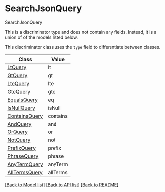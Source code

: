 # SearchJsonQuery

SearchJsonQuery

This is a discriminator type and does not contain any fields. Instead, it is a union
of of the models listed below.

This discriminator class uses the `type` field to differentiate between classes.

| Class | Value
| ------------ | -------------
[LtQuery](LtQuery.md) | lt
[GtQuery](GtQuery.md) | gt
[LteQuery](LteQuery.md) | lte
[GteQuery](GteQuery.md) | gte
[EqualsQuery](EqualsQuery.md) | eq
[IsNullQuery](IsNullQuery.md) | isNull
[ContainsQuery](ContainsQuery.md) | contains
[AndQuery](AndQuery.md) | and
[OrQuery](OrQuery.md) | or
[NotQuery](NotQuery.md) | not
[PrefixQuery](PrefixQuery.md) | prefix
[PhraseQuery](PhraseQuery.md) | phrase
[AnyTermQuery](AnyTermQuery.md) | anyTerm
[AllTermsQuery](AllTermsQuery.md) | allTerms


[[Back to Model list]](../../README.md#documentation-for-models) [[Back to API list]](../../README.md#documentation-for-api-endpoints) [[Back to README]](../../README.md)
